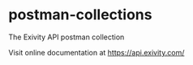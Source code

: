 # postman-collections

The Exivity API postman collection

Visit online documentation at https://api.exivity.com/
